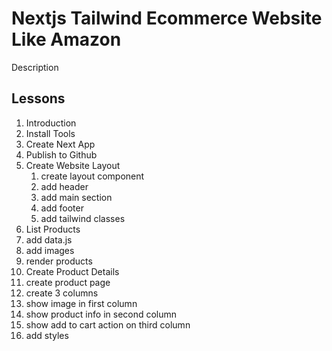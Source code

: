 # Nextjs Tailwind Ecommerce Website Like Amazon

Description
## Lessons

1. Introduction
2. Install Tools
3. Create Next App
4. Publish to Github
5. Create Website Layout
    1. create layout component
    2. add header
    3. add main section
    4. add footer
    5. add tailwind classes
6. List Products
  1. add data.js
  2. add images
  3. render products
7. Create Product Details
  1. create product page
  2. create 3 columns
  3. show image in first column
  4. show product info in second column
  5. show add to cart action on third column
  6. add styles